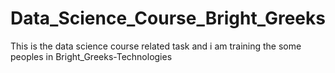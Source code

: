 # Data_Science_Course_Bright_Greeks
This is the data science course related task and i am training the some peoples in Bright_Greeks-Technologies
